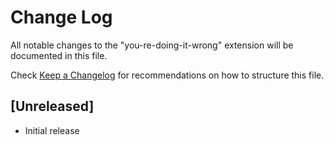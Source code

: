 # Change Log
All notable changes to the "you-re-doing-it-wrong" extension will be documented in this file.

Check [Keep a Changelog](http://keepachangelog.com/) for recommendations on how to structure this file.

## [Unreleased]
- Initial release
